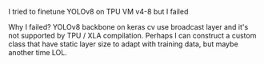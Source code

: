 I tried to finetune YOLOv8 on TPU VM v4-8 but I failed

Why I failed?
YOLOv8 backbone on keras cv use broadcast layer and it's not supported by TPU / XLA compilation. Perhaps I can construct a custom class that have static layer size to adapt with training data, but maybe another time LOL.
